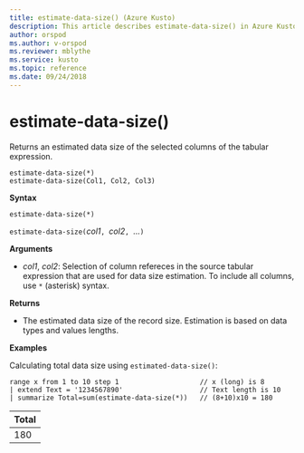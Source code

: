 ```yaml
---
title: estimate-data-size() (Azure Kusto)
description: This article describes estimate-data-size() in Azure Kusto.
author: orspod
ms.author: v-orspod
ms.reviewer: mblythe
ms.service: kusto
ms.topic: reference
ms.date: 09/24/2018
---
```

# estimate-data-size()

Returns an estimated data size of the selected columns of the tabular expression.

    estimate-data-size(*)
    estimate-data-size(Col1, Col2, Col3)

**Syntax**

`estimate-data-size(*)`

`estimate-data-size(`*col1*`, `*col2*`, `...`)`

**Arguments**

* *col1*, *col2*: Selection of column refereces in the source tabular expression that are used for data size estimation. To include all columns, use `*` (asterisk) syntax.

**Returns**

* The estimated data size of the record size. Estimation is based on data types and values lengths.

**Examples**

Calculating total data size using `estimated-data-size()`:

```kusto
range x from 1 to 10 step 1                    // x (long) is 8 
| extend Text = '1234567890'                   // Text length is 10  
| summarize Total=sum(estimate-data-size(*))   // (8+10)x10 = 180
```

|Total|
|---|
|180|